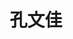 ---
# Display name

title: 孔文佳
user_groups: ["Current Master Students"]



organizations:
- name: 2017- 

Interests:
- Machine Learning

---